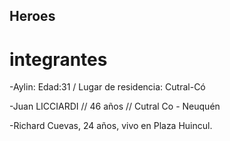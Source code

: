 ## Heroes

# integrantes

-Aylin: Edad:31 / Lugar de residencia: Cutral-Có

-Juan LICCIARDI // 46 años // Cutral Co - Neuquén 

-Richard Cuevas, 24 años, vivo en Plaza Huincul.
